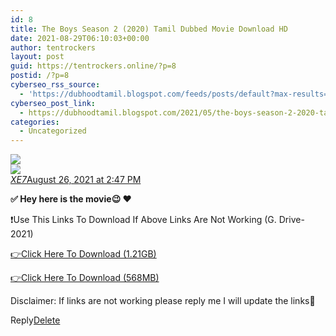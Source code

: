```yaml
---
id: 8
title: The Boys Season 2 (2020) Tamil Dubbed Movie Download HD
date: 2021-08-29T06:10:03+00:00
author: tentrockers
layout: post
guid: https://tentrockers.online/?p=8
postid: /?p=8
cyberseo_rss_source:
  - 'https://dubhoodtamil.blogspot.com/feeds/posts/default?max-results=150&start-index=1'
cyberseo_post_link:
  - https://dubhoodtamil.blogspot.com/2021/05/the-boys-season-2-2020-tamil-dubbed.html
categories:
  - Uncategorized
---
```

<div class="media_block">
  <img src="https://1.bp.blogspot.com/-kx6gv3gtqQI/YLPGo1QqL4I/AAAAAAAADDU/sIkeoYYpWpkLUvYmSnQc-suYsGbugks3ACNcBGAsYHQ/s72-w426-h640-c/257984.jpg" class="media_thumbnail" />
</div>

<div>
  <img src="https://1.bp.blogspot.com/-kx6gv3gtqQI/YLPGo1QqL4I/AAAAAAAADDU/sIkeoYYpWpkLUvYmSnQc-suYsGbugks3ACNcBGAsYHQ/w426-h640/257984.jpg" class="ff-og-image-inserted" />
</div>

<div class="comment-header">
  <cite class="user"><a href="https://www.blogger.com/profile/10312936451801991126" rel="nofollow">XE7</a></cite><span class="icon user "></span><span class="datetime secondary-text"><a rel="nofollow" href="https://dubhoodtamil.blogspot.com/2021/05/the-boys-season-2-2020-tamil-dubbed.html?showComment=1629969426544#c8200151647254166735">August 26, 2021 at 2:47 PM</a></span>
</div>

<p class="comment-content">
  <b>✅ Hey here is the movie😉 ❤️</b>
</p>

❗Use This Links To Download If Above Links Are Not Working (G. Drive- 2021)

<a href="https://bit.ly/3xlYegz" rel="nofollow">👉Click Here To Download (1.21GB)</a>

<a href="https://bit.ly/3uKyn0e" rel="nofollow">👉Click Here To Download (568MB)</a>

Disclaimer: If links are not working please reply me I will update the links🙂

<span class="comment-actions secondary-text"><a class="comment-reply" target="_self" data-comment-id="8200151647254166735" rel="noopener">Reply</a><span class="item-control blog-admin blog-admin pid-1704147977"><a target="_self" href="https://www.blogger.com/delete-comment.g?blogID=127637919235788620&postID=8200151647254166735" rel="noopener">Delete</a></span></span>